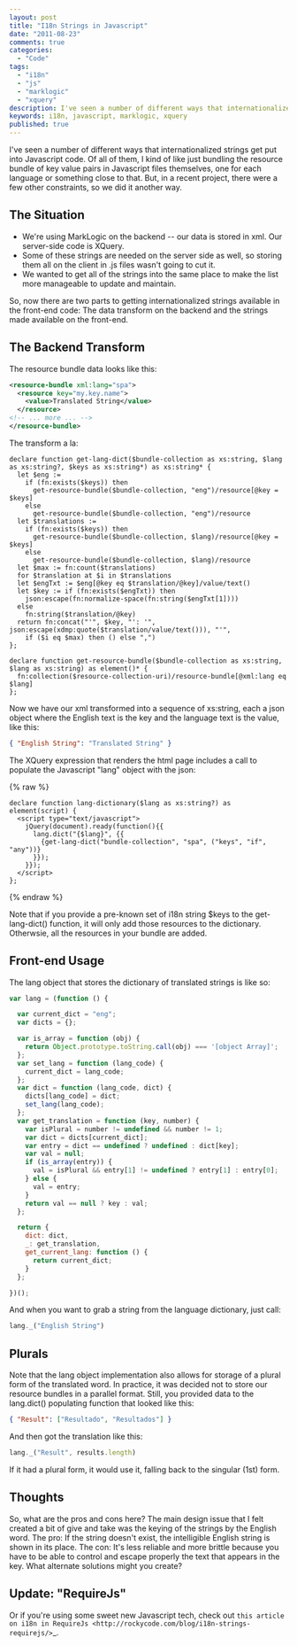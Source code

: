 ```yaml
---
layout: post
title: "I18n Strings in Javascript"
date: "2011-08-23"
comments: true
categories:
  - "Code"
tags:
  - "i18n"
  - "js"
  - "marklogic"
  - "xquery"
description: I've seen a number of different ways that internationalized strings get put into Javascript code.  Of all of them, I kind of like just bundling the resource
keywords: i18n, javascript, marklogic, xquery
published: true
---
```


I've seen a number of different ways that internationalized strings get put into Javascript code.  Of all of them, I kind of like just bundling the resource bundle of key value pairs in Javascript files themselves, one for each language or something close to that.  But, in a recent project, there were a few other constraints, so we did it another way.

<!--more-->

The Situation
-------------

* We're using MarkLogic on the backend -- our data is stored in xml.  Our server-side code is XQuery.
* Some of these strings are needed on the server side as well, so storing them all on the client in .js files wasn't going to cut it.
* We wanted to get all of the strings into the same place to make the list more manageable to update and maintain.

So, now there are two parts to getting internationalized strings available in the front-end code: The data transform on the backend and the strings made available on the front-end.

The Backend Transform
---------------------

The resource bundle data looks like this:

```xml
<resource-bundle xml:lang="spa">
  <resource key="my.key.name">
    <value>Translated String</value>
  </resource>
<!-- ... more ... -->
</resource-bundle>
```

The transform a la:

```
declare function get-lang-dict($bundle-collection as xs:string, $lang as xs:string?, $keys as xs:string*) as xs:string* {
  let $eng :=
    if (fn:exists($keys)) then
      get-resource-bundle($bundle-collection, "eng")/resource[@key = $keys]
    else
      get-resource-bundle($bundle-collection, "eng")/resource
  let $translations :=
    if (fn:exists($keys)) then
      get-resource-bundle($bundle-collection, $lang)/resource[@key = $keys]
    else
      get-resource-bundle($bundle-collection, $lang)/resource
  let $max := fn:count($translations)
  for $translation at $i in $translations
  let $engTxt := $eng[@key eq $translation/@key]/value/text()
  let $key := if (fn:exists($engTxt)) then
    json:escape(fn:normalize-space(fn:string($engTxt[1])))
  else
    fn:string($translation/@key)
  return fn:concat("'", $key, "': '", json:escape(xdmp:quote($translation/value/text())), "'",
    if ($i eq $max) then () else ",")
};

declare function get-resource-bundle($bundle-collection as xs:string, $lang as xs:string) as element()* {
  fn:collection($resource-collection-uri)/resource-bundle[@xml:lang eq $lang]
};
```

Now we have our xml transformed into a sequence of xs:string, each a json object where the English text is the key and the language text is the value, like this:

```json
{ "English String": "Translated String" }
```

The XQuery expression that renders the html page includes a call to populate the Javascript "lang" object with the json:

{% raw %}
```
declare function lang-dictionary($lang as xs:string?) as element(script) {
  <script type="text/javascript">
    jQuery(document).ready(function(){{
      lang.dict("{$lang}", {{
        {get-lang-dict("bundle-collection", "spa", ("keys", "if", "any"))}
      }});
    }});
  </script>
};
```
{% endraw %}

Note that if you provide a pre-known set of i18n string $keys to the get-lang-dict() function, it will only add those resources to the dictionary.  Otherwsie, all the resources in your bundle are added.

Front-end Usage
---------------

The lang object that stores the dictionary of translated strings is like so:

```javascript
var lang = (function () {

  var current_dict = "eng";
  var dicts = {};

  var is_array = function (obj) {
    return Object.prototype.toString.call(obj) === '[object Array]';
  };
  var set_lang = function (lang_code) {
    current_dict = lang_code;
  };
  var dict = function (lang_code, dict) {
    dicts[lang_code] = dict;
    set_lang(lang_code);
  };
  var get_translation = function (key, number) {
    var isPlural = number != undefined && number != 1;
    var dict = dicts[current_dict];
    var entry = dict == undefined ? undefined : dict[key];
    var val = null;
    if (is_array(entry)) {
      val = isPlural && entry[1] != undefined ? entry[1] : entry[0];
    } else {
      val = entry;
    }
    return val == null ? key : val;
  };

  return {
    dict: dict,
    _: get_translation,
    get_current_lang: function () {
      return current_dict;
    }
  };

})();
```

And when you want to grab a string from the language dictionary, just call:

```javascript
lang._("English String")
```

Plurals
-------

Note that the lang object implementation also allows for storage of a plural form of the translated word.  In practice, it was decided not to store our resource bundles in a parallel format.  Still, you provided data to the lang.dict() populating function that looked like this:

```json
{ "Result": ["Resultado", "Resultados"] }
```

And then got the translation like this:

```javascript
lang._("Result", results.length)
```

If it had a plural form, it would use it, falling back to the singular (1st) form.

Thoughts
-----------

So, what are the pros and cons here?  The main design issue that I felt created a bit of give and take was the keying of the strings by the English word.  The pro: If the string doesn't exist, the intelligible English string is shown in its place.  The con: It's less reliable and more brittle because you have to be able to control and escape properly the text that appears in the key.  What alternate solutions might you create?

Update: "RequireJs"
-----------------------
Or if you're using some sweet new Javascript tech, check out `this article on i18n in RequireJs <http://rockycode.com/blog/i18n-strings-requirejs/>`_.

  
